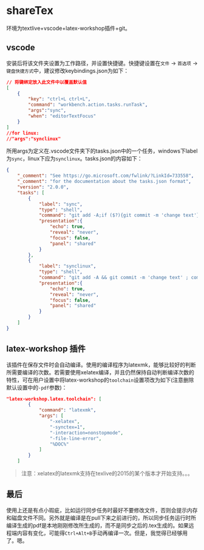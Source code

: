 # shareTex

环境为textlive+vscode+latex-workshop插件+git。

## vscode

安装后将该文件夹设置为工作路径，并设置快捷键。快捷键设置在`文件` -> `首选项` -> `键盘快捷方式`中，建议修改keybindings.json为如下：

```json
// 将键绑定放入此文件中以覆盖默认值
[
    {
        "key": "ctrl+L ctrl+L",
        "command": "workbench.action.tasks.runTask",
        "args":"sync",
        "when": "editorTextFocus"
    }
]
//for linux:
//"args":"synclinux"
```

所用args为定义在.vscode文件夹下的tasks.json中的一个任务，windows下label为`sync`，linux下应为`synclinux`。tasks.json的内容如下：

```json
{
    "_comment": "See https://go.microsoft.com/fwlink/?LinkId=733558",
    "_comment": "for the documentation about the tasks.json format",
    "version": "2.0.0",
    "tasks": [
        {
            "label": "sync",
            "type": "shell",
            "command": "git add -A;if ($?){git commit -m 'change text'};$commitFlag=$?;git pull --no-edit ;if ($? -and $commitFlag) {git push}",
            "presentation":{
                "echo": true,
                "reveal": "never",
                "focus": false,
                "panel": "shared"
            }
        },
        {
            "label": "synclinux",
            "type": "shell",
            "command": "git add -A && git commit -m 'change text' ; commitFlag=$? ; git pull --no-edit && if [ $commitFlag -eq 0 ]; then git push; fi ",
            "presentation":{
                "echo": true,
                "reveal": "never",
                "focus": false,
                "panel": "shared"
            }
        }
    ]
}
```

## latex-workshop 插件

该插件在保存文件时会自动编译。使用的编译程序为latexmk，能够比较好的判断所需要编译的次数。若需要使用xelatex编译，并且仍然保持自动判断编译次数的特性，可在用户设置中将latex-workshop的`toolchain`设置项改为如下(注意删除默认设置中的`-pdf`参数)：

```json
"latex-workshop.latex.toolchain": [
        {
            "command": "latexmk",
            "args": [
                "-xelatex",
                "-synctex=1",
                "-interaction=nonstopmode",
                "-file-line-error",
                "%DOC%"
            ]
        }
    ]
```

> 注意：xelatex的latexmk支持在texlive的2015的某个版本才开始支持。。。

## 最后

使用上还是有点小瑕疵，比如运行同步任务时最好不要修改文件，否则会提示内存和磁盘文件不同。另外就是编译是在pull下来之前进行的，所以同步任务运行时所编译生成的pdf是本地刚刚修改所生成的，而不是同步之后的.tex生成的。如果远程端内容有变化，可能得`Ctrl+Alt+B`手动再编译一次。但是，我觉得已经够用了。嗯。